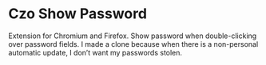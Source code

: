 # Czo Show Password
Extension for Chromium and Firefox.
Show password when double-clicking over password fields.
I made a clone because when there is a non-personal automatic update, I don’t want my passwords stolen.

